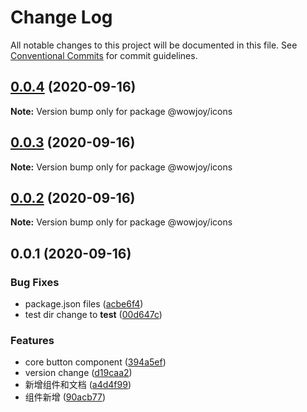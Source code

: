 # Change Log

All notable changes to this project will be documented in this file.
See [Conventional Commits](https://conventionalcommits.org) for commit guidelines.

## [0.0.4](https://github.com/wow-joy/wowjoy/compare/@wowjoy/icons@0.0.3...@wowjoy/icons@0.0.4) (2020-09-16)

**Note:** Version bump only for package @wowjoy/icons





## [0.0.3](https://github.com/wow-joy/wowjoy/compare/@wowjoy/icons@0.0.2...@wowjoy/icons@0.0.3) (2020-09-16)

**Note:** Version bump only for package @wowjoy/icons





## [0.0.2](https://github.com/wow-joy/wowjoy/compare/@wowjoy/icons@0.0.1...@wowjoy/icons@0.0.2) (2020-09-16)

**Note:** Version bump only for package @wowjoy/icons





## 0.0.1 (2020-09-16)


### Bug Fixes

* package.json files ([acbe6f4](https://github.com/wow-joy/wowjoy/commit/acbe6f40904b78d5e100278a40e2810370389634))
* test dir change to __test__ ([00d647c](https://github.com/wow-joy/wowjoy/commit/00d647c3667b903e041dd3fb0a6209444204533a))


### Features

* core button component ([394a5ef](https://github.com/wow-joy/wowjoy/commit/394a5efeffed3033c74a8325c08b08b5d126402c))
* version change ([d19caa2](https://github.com/wow-joy/wowjoy/commit/d19caa2de8f3c101291be5a52164921c259b2cdb))
* 新增组件和文档 ([a4d4f99](https://github.com/wow-joy/wowjoy/commit/a4d4f99f9d3335c901d5e268517ece2f16506b26))
* 组件新增 ([90acb77](https://github.com/wow-joy/wowjoy/commit/90acb77d73d9fd0429e313ffac889462d5e6c4ab))
